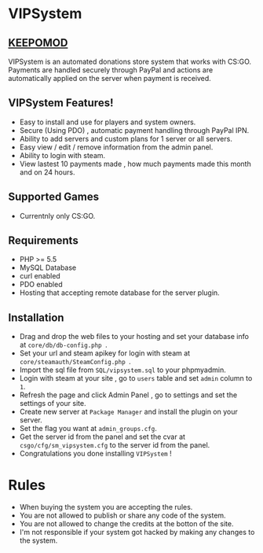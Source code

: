 # VIPSystem

## [KEEPOMOD](http://keepomod.com)

VIPSystem is an automated donations store system that works with CS:GO.
Payments are handled securely through PayPal and actions are automatically applied on the server when payment is received.

## VIPSystem Features!

  - Easy to install and use for players and system owners.
  - Secure (Using PDO) , automatic payment handling through PayPal IPN.
  - Ability to add servers and custom plans for 1 server or all servers.
  - Easy view / edit / remove information from the admin panel.
  - Ability to login with steam.
  - View lastest 10 payments made , how much payments made this month and on 24 hours.

## Supported Games
- Currentnly only CS:GO.

## Requirements

- PHP >= 5.5
- MySQL Database
- curl enabled
- PDO enabled
- Hosting that accepting remote database for the server plugin.


## Installation
- Drag and drop the web files to your hosting and set your database info at `core/db/db-config.php `.
- Set your url and steam apikey for login with steam at `core/steamauth/SteamConfig.php `.
- Import the sql file from `SQL/vipsystem.sql` to your phpmyadmin.
- Login with steam at your site , go to `users` table and set `admin` column to `1`.
- Refresh the page and click Admin Panel , go to settings and set the settings of your site.
- Create new server at `Package Manager` and install the plugin on your server.
- Set the flag you want at `admin_groups.cfg`.
- Get the server id from the panel and set the cvar at `csgo/cfg/sm_vipsystem.cfg` to the server id from the panel.
- Congratulations you done installing `VIPSystem` !

# Rules

- When buying the system you are accepting the rules.
- You are not allowed to publish or share any code of the system.
- You are not allowed to change the credits at the botton of the site.
- I'm not responsible if your system got hacked by making any changes to the system.
